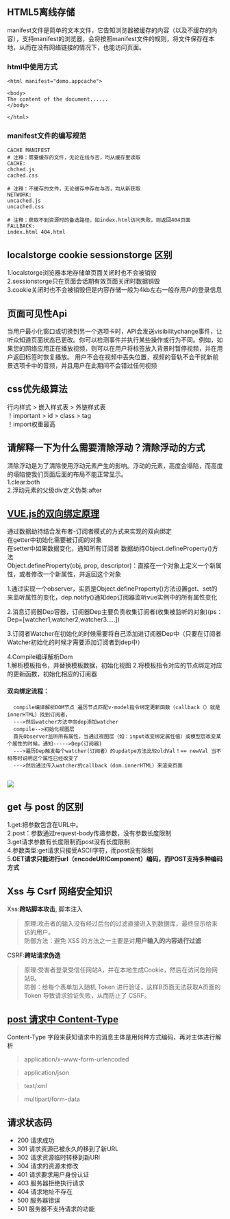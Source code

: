## HTML5离线存储

manifest文件是简单的文本文件，它告知浏览器被缓存的内容（以及不缓存的内容），支持manifest的浏览器，会将按照manifest文件的规则，将文件保存在本地，从而在没有网络链接的情况下，也能访问页面。

### html中使用方式
```
<html manifest="demo.appcache">

<body>
The content of the document......
</body>

</html>
```
### manifest文件的编写规范

```
CACHE MANIFEST
# 注释：需要缓存的文件，无论在线与否，均从缓存里读取
CACHE:
chched.js
cached.css

# 注释：不缓存的文件，无论缓存中存在与否，均从新获取
NETWORK:
uncached.js
uncached.css

# 注释：获取不到资源时的备选路径，如index.html访问失败，则返回404页面
FALLBACK:
index.html 404.html
```



## localstorge cookie sessionstorge 区别
  1.localstorge浏览器本地存储单页面关闭时也不会被销毁  
  2.sessionstorge只在页面会话期有效页面关闭时数据销毁  
  3.cookie关闭时也不会被销毁但是内容存储一般为4kb左右一般存用户的登录信息  

## 页面可见性Api
  当用户最小化窗口或切换到另一个选项卡时，API会发送visibilitychange事件，让听众知道页面状态已更改。你可以检测事件并执行某些操作或行为不同。例如，如果您的网络应用正在播放视频，则可以在用户将标签放入背景时暂停视频，并在用户返回标签时恢复播放。 用户不会在视频中丢失位置，视频的音轨不会干扰新前景选项卡中的音频，并且用户在此期间不会错过任何视频
## css优先级算法
  行内样式 > 嵌入样式表 > 外链样式表  
  ！important > id > class > tag  
  ！import权重最高  
## 请解释一下为什么需要清除浮动？清除浮动的方式
  清除浮动是为了清除使用浮动元素产生的影响。浮动的元素，高度会塌陷，而高度的塌陷使我们页面后面的布局不能正常显示。  
  1.clear:both  
  2.浮动元素的父级div定义伪类:after  

## [VUE.js的双向绑定原理](https://juejin.im/entry/5923973da22b9d005893805a)
  通过数据劫持结合发布者-订阅者模式的方式来实现的双向绑定  
  在getter中初始化需要被订阅的对象  
  在setter中如果数据变化，通知所有订阅者
  数据劫持Object.defineProperty()方法  
  Object.defineProperty(obj, prop, descriptor)：直接在一个对象上定义一个新属性，或者修改一个新属性，并返回这个对象  

  1.通过实现一个observer，实质是Object.defineProperty()方法设置get、set的来监听属性的变化，dep.notify()通知dep订阅器监听vue实例中的所有属性变化      

  2.消息订阅器Dep容器，订阅器Dep主要负责收集订阅者(收集被监听的对象)(ps：Dep=[watcher1,watcher2,watcher3.....]) 

  3.订阅者Watcher在初始化的时候需要将自己添加进订阅器Dep中（只要在订阅者Watcher初始化的时候才需要添加订阅者到dep中）   

  4.Compile编译解析Dom  
      1.解析模板指令，并替换模板数据，初始化视图
      2.将模板指令对应的节点绑定对应的更新函数，初始化相应的订阅器  

#### 双向绑定流程：
  ``` 
    compile编译解析DOM节点 遍历节点匹配v-model指令绑定更新函数（callback（）就是innerHTML）找到订阅者，
    --->然后watcher方法中向dep添加watcher
    compile-->初始化视图层
    首先Observer监听所有属性，当通过视图层（如：input改变绑定属性值）或模型层改变某个属性的时候，通知----->Dep(订阅器)  
    --->遍历Dep触发每个watcher(订阅者）的updatpe方法比较oldVal！== newVal 当不相等时说明这个属性已经改变了
    --->然后通过传入watcher的callback（dom.innerHTML）来渲染页面  
    
  ```
  <img src="https://user-gold-cdn.xitu.io/2017/5/23/04fdcd64ed41f762a7a495f73c0a2f86?imageView2/0/w/1280/h/960/format/webp/ignore-error/1"/>

## get 与 post 的区别
  1.get:把参数包含在URL中。	 
  2.post：参数通过request-body传递参数，没有参数长度限制  
  3.get请求参数有长度限制而post没有长度限制  
  4.参数类型:get请求只接受ASCII字符，而post没有限制  
  5.**GET请求只能进行url（encodeURIComponent）编码，而POST支持多种编码方式**

## Xss 与 Csrf 网络安全知识
  Xss:**跨站脚本攻击**,  脚本注入  
  >  原理:攻击者的输入没有经过后台的过滤直接进入到数据库，最终显示给来访的用户。  
  防御方法：避免 XSS 的方法之一主要是对**用户输入的内容进行过滤**  

  CSRF:**跨站请求伪造**
  >  原理:受害者登录受信任网站A，并在本地生成Cookie，然后在访问危险网站B。  
  防御：给每个表单加入随机 Token 进行验证，这样B页面无法获取A页面的 Token 导致请求验证失败，从而防止了 CSRF。  

## [post 请求中 Content-Type](https://imququ.com/post/four-ways-to-post-data-in-http.html)    
  Content-Type 字段来获知请求中的消息主体是用何种方式编码，再对主体进行解析  
  > application/x-www-form-urlencoded 

  >application/json

  >text/xml

  >multipart/form-data  

## 请求状态码
  * 200 请求成功
  * 301 请求资源已被永久的移到了新URL
  * 302 请求资源临时转移到新URl
  * 304 请求的资源未修改
  * 401 请求要求用户身份认证
  * 403 服务器拒绝执行请求
  * 404 请求地址不存在
  * 500 服务器错误
  * 501 服务器不支持请求的功能
